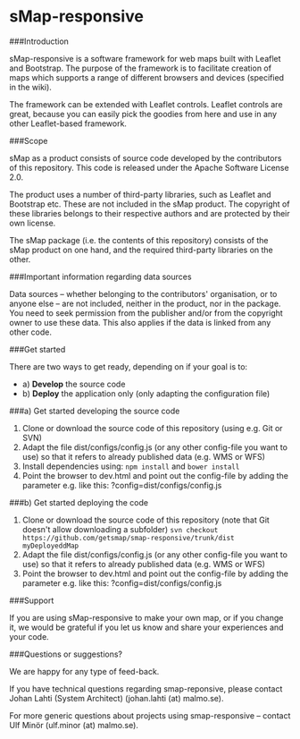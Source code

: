sMap-responsive
===========

###Introduction

sMap-responsive is a software framework for web maps built with Leaflet and Bootstrap. The purpose of the framework is to facilitate creation of maps which supports a range of different browsers and devices (specified in the wiki).

The framework can be extended with Leaflet controls. Leaflet controls are great, because you can easily pick the goodies from here and use in any other Leaflet-based framework.

###Scope

sMap as a product consists of source code developed by the contributors of this repository. This code is released under the Apache Software License 2.0.

The product uses a number of third-party libraries, such as Leaflet and Bootstrap etc. These are not included in the sMap product. The copyright of these libraries belongs to their respective authors and are protected by their own license.

The sMap package (i.e. the contents of this repository) consists of the sMap product on one hand, and the required third-party libraries on the other.

###Important information regarding data sources

Data sources – whether belonging to the contributors' organisation, or to anyone else – are not included, neither in the product, nor in the package. You need to seek permission from the publisher and/or from the copyright owner to use these data. This also applies if the data is linked from any other code.

###Get started

There are two ways to get ready, depending on if your goal is to:
- a) **Develop** the source code
- b) **Deploy** the application only (only adapting the configuration file)

###a) Get started developing the source code

1. Clone or download the source code of this repository (using e.g. Git or SVN)
2. Adapt the file dist/configs/config.js (or any other config-file you want to use) so that it refers to already published data (e.g. WMS or WFS)
3. Install dependencies using: ```npm install``` and ```bower install```
4. Point the browser to dev.html and point out the config-file by adding the parameter e.g. like this: ?config=dist/configs/config.js

###b) Get started deploying the code

1. Clone or download the source code of this repository (note that Git doesn't allow downloading a subfolder)
```svn checkout https://github.com/getsmap/smap-responsive/trunk/dist myDeployeddMap```
2. Adapt the file dist/configs/config.js (or any other config-file you want to use) so that it refers to already published data (e.g. WMS or WFS)
3. Point the browser to dev.html and point out the config-file by adding the parameter e.g. like this: ?config=dist/configs/config.js


###Support

If you are using sMap-responsive to make your own map, or if you change it, we would be grateful if you let us know and share your experiences and your code.

###Questions or suggestions?

We are happy for any type of feed-back.

If you have technical questions regarding smap-reponsive, please contact Johan Lahti (System Architect) (johan.lahti (at) malmo.se).

For more generic questions about projects using smap-responsive – contact Ulf Minör (ulf.minor (at) malmo.se).

